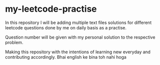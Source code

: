 # my-leetcode-practise
In this repository I will be adding multiple text files solutions for different leetcode questions done by me on daily basis as a practise.

Question number will be given with my personal solution to the respective problem.

Making this repository with the intentions of learning new everyday and contributing accordingly.
Bhai english ke bina toh nahi hoga

